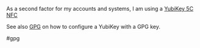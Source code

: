 As a second factor for my accounts and systems, I am using a [YubiKey 5C NFC](https://www.yubico.com/de/product/yubikey-5-series/yubikey-5c-nfc/)

See also [GPG](../guides/GPG.md) on how to configure a YubiKey with a GPG key.

#gpg 